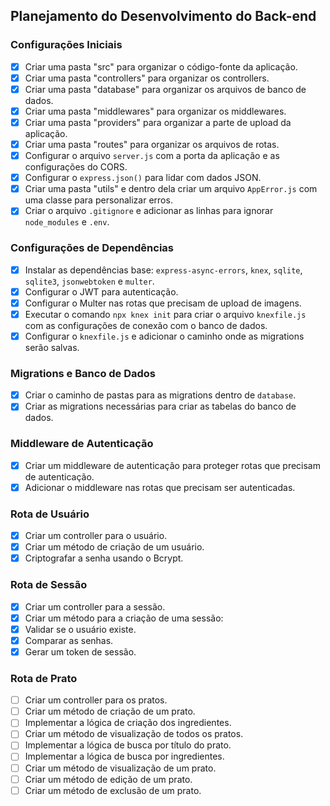 ## Planejamento do Desenvolvimento do Back-end

### Configurações Iniciais
- [x] Criar uma pasta "src" para organizar o código-fonte da aplicação.
- [x] Criar uma pasta "controllers" para organizar os controllers.
- [x] Criar uma pasta "database" para organizar os arquivos de banco de dados.
- [x] Criar uma pasta "middlewares" para organizar os middlewares.
- [x] Criar uma pasta "providers" para organizar a parte de upload da aplicação.
- [x] Criar uma pasta "routes" para organizar os arquivos de rotas.
- [x] Configurar o arquivo `server.js` com a porta da aplicação e as configurações do CORS.
- [x] Configurar o `express.json()` para lidar com dados JSON.
- [x] Criar uma pasta "utils" e dentro dela criar um arquivo `AppError.js` com uma classe para personalizar erros.
- [x] Criar o arquivo `.gitignore` e adicionar as linhas para ignorar `node_modules` e `.env`.

### Configurações de Dependências
- [x] Instalar as dependências base: `express-async-errors`, `knex`, `sqlite`, `sqlite3`, `jsonwebtoken` e `multer`.
- [x] Configurar o JWT para autenticação.
- [x] Configurar o Multer nas rotas que precisam de upload de imagens.
- [x] Executar o comando `npx knex init` para criar o arquivo `knexfile.js` com as configurações de conexão com o banco de dados.
- [x] Configurar o `knexfile.js` e adicionar o caminho onde as migrations serão salvas.

### Migrations e Banco de Dados
- [x] Criar o caminho de pastas para as migrations dentro de `database`.
- [x] Criar as migrations necessárias para criar as tabelas do banco de dados.
  
### Middleware de Autenticação
- [x] Criar um middleware de autenticação para proteger rotas que precisam de autenticação.
- [x] Adicionar o middleware nas rotas que precisam ser autenticadas.

### Rota de Usuário
- [x] Criar um controller para o usuário.
- [x] Criar um método de criação de um usuário.
- [x] Criptografar a senha usando o Bcrypt.

### Rota de Sessão
- [x] Criar um controller para a sessão.
- [x] Criar um método para a criação de uma sessão:
- [x] Validar se o usuário existe.
- [x] Comparar as senhas.
- [x] Gerar um token de sessão.

### Rota de Prato
- [ ] Criar um controller para os pratos.
- [ ] Criar um método de criação de um prato.
- [ ] Implementar a lógica de criação dos ingredientes.
- [ ] Criar um método de visualização de todos os pratos.
- [ ] Implementar a lógica de busca por título do prato.
- [ ] Implementar a lógica de busca por ingredientes.
- [ ] Criar um método de visualização de um prato.
- [ ] Criar um método de edição de um prato.
- [ ] Criar um método de exclusão de um prato.
